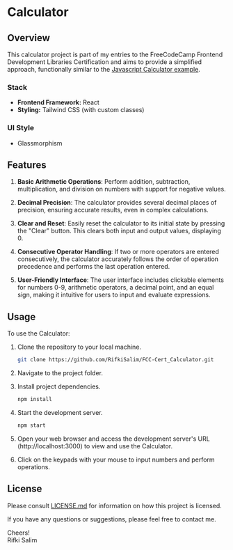 # Calculator

## Overview

This calculator project is part of my entries to the FreeCodeCamp Frontend Development Libraries Certification and aims to provide a simplified approach, functionally similar to the [Javascript Calculator example](https://javascript-calculator.freecodecamp.rocks/).

### Stack

- **Frontend Framework:** React
- **Styling:** Tailwind CSS (with custom classes)

### UI Style

- Glassmorphism

## Features

1. **Basic Arithmetic Operations**: Perform addition, subtraction, multiplication, and division on numbers with support for negative values.

2. **Decimal Precision**: The calculator provides several decimal places of precision, ensuring accurate results, even in complex calculations.

3. **Clear and Reset**: Easily reset the calculator to its initial state by pressing the "Clear" button. This clears both input and output values, displaying 0.

4. **Consecutive Operator Handling**: If two or more operators are entered consecutively, the calculator accurately follows the order of operation precedence and performs the last operation entered.

5. **User-Friendly Interface**: The user interface includes clickable elements for numbers 0-9, arithmetic operators, a decimal point, and an equal sign, making it intuitive for users to input and evaluate expressions.

## Usage

To use the Calculator:

1. Clone the repository to your local machine.

   ```bash
   git clone https://github.com/RifkiSalim/FCC-Cert_Calculator.git
   ```

2. Navigate to the project folder.

3. Install project dependencies.

   ```bash
   npm install
   ```

4. Start the development server.

   ```bash
   npm start
   ```

5. Open your web browser and access the development server's URL (http://localhost:3000) to view and use the Calculator.

6. Click on the keypads with your mouse to input numbers and perform operations.

## License

Please consult [LICENSE.md](LICENSE.md) for information on how this project is licensed.

If you have any questions or suggestions, please feel free to contact me.

Cheers!<br>
Rifki Salim
